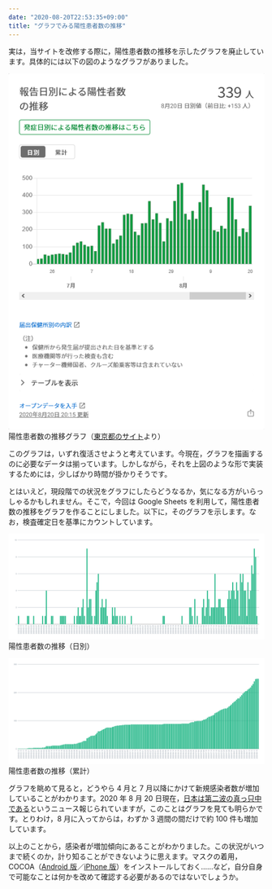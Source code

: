 ```yaml
---
date: "2020-08-20T22:53:35+09:00"
title: "グラフでみる陽性患者数の推移"
---
```


実は，当サイトを改修する際に，陽性患者数の推移を示したグラフを廃止しています。具体的には以下の図のようなグラフがありました。

![陽性患者数の推移グラフ（東京都のサイトより）](chart_image.png)\
陽性患者数の推移グラフ（[東京都のサイト](https://stopcovid19.metro.tokyo.lg.jp/)より）

このグラフは，いずれ復活させようと考えています。今現在，グラフを描画するのに必要なデータは揃っています。しかしながら，それを上図のような形で実装するためには，少しばかり時間が掛かりそうです。

とはいえど，現段階での状況をグラフにしたらどうなるか，気になる方がいらっしゃるかもしれません。そこで，今回は Google Sheets を利用して，陽性患者数の推移をグラフを作ることにしました。以下に，そのグラフを示します。なお，検査確定日を基準にカウントしています。

![陽性患者数の推移（日別）](daily_number_of_patients.png)\
陽性患者数の推移（日別）

![陽性患者数の推移（累計）](sum_of_number_of_patients.png)\
陽性患者数の推移（累計）

グラフを眺めて見ると，どうやら 4 月と 7 月以降にかけて新規感染者数が増加していることがわかります。2020 年 8 月 20 日現在，[日本は第二波の真っ只中である](https://www3.nhk.or.jp/news/html/20200819/k10012573361000.html?utm_int=nsearch_contents_search-items_001)というニュース報じられていますが，このことはグラフを見ても明らかです。とりわけ，8 月に入ってからは，わずか 3 週間の間だけで約 100 件も増加しています。

以上のことから，感染者が増加傾向にあることがわかりました。この状況がいつまで続くのか，計り知ることができないように思えます。マスクの着用，COCOA（[Android 版](https://play.google.com/store/apps/details?id=jp.go.mhlw.covid19radar)／[iPhone 版](https://apps.apple.com/jp/app/id1516764458)）をインストールしておく……など，自分自身で可能なことは何かを改めて確認する必要があるのではないでしょうか。
